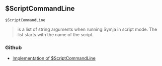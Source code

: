 ## $ScriptCommandLine

```
$ScriptCommandLine
```

> is a list of string arguments when running Symja in script mode. The list starts with the name of the script.

### Github

* [Implementation of $ScriptCommandLine](https://github.com/axkr/symja_android_library/blob/master/symja_android_library/matheclipse-core/src/main/java/org/matheclipse/core/builtin/ConstantDefinitions.java#L489) 
